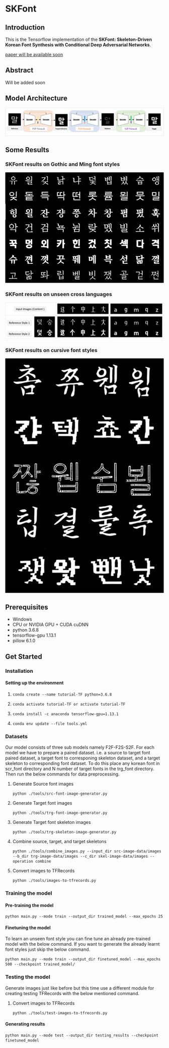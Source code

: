 # SKFont

## Introduction

This is the Tensorflow implementation of the **SKFont: Skeleton-Driven Korean Font Synthesis with Conditional Deep Adversarial Networks**.

[paper will be available soon](https://github.com/ammar-deep/SKFont/blob/main/README.md)

## Abstract
Will be added soon

## Model Architecture
![Architecture](imgs/architecture.png)

## Some Results

### SKFont results on Gothic and Ming font styles
![comparison](imgs/SKFont_results_more.png)

### SKFont results on unseen cross languages
![cross_languae](imgs/cross_language.png)

### SKFont results on cursive font styles
![cross_languae](imgs/cursive.png)

## Prerequisites

- Windows
- CPU or NVIDIA GPU + CUDA cuDNN
- python 3.6.8
- tensorflow-gpu 1.13.1
- pillow 6.1.0 

## Get Started

### Installation

#### Setting up the environment
1. ```
   conda create --name tutorial-TF python=3.6.8
   ```
2. ```
   conda activate tutorial-TF or activate tutorial-TF
   ```
3. ```
   conda install -c anaconda tensorflow-gpu=1.13.1
   ```
4. ```
   conda env update --file tools.yml
   ```

### Datasets
Our model consists of three sub models namely F2F-F2S-S2F. For each model we have to prepare a paired dataset. i.e. a source to target font paired dataset, a target font to corresponing skeleton dataset, and a target skeleton to corresponding font dataset. 
To do this place any korean font in scr_font directory and N number of target fonts in the trg_font directory. Then run the below commands for data preprocessing.

1. Generate Source font images
    ```
    python ./tools/src-font-image-generator.py
    ```
    
2. Generate Target font images
    ```
    python ./tools/trg-font-image-generator.py
    ```
    
3. Generate Target font skeleton images
    ```
    python ./tools/trg-skeleton-image-generator.py
    ```
    
4. Combine source, target, and target skeletons
    ```
    python ./tools/combine_images.py --input_dir src-image-data/images --b_dir trg-image-data/images --c_dir skel-image-data/images --operation combine
    ```
    
5. Convert images to TFRecords
    ```
    python ./tools/images-to-tfrecords.py
    ```
    
 ### Training the model
 
 #### Pre-training the model
 ```
 python main.py --mode train --output_dir trained_model --max_epochs 25 
 ```
 
 #### Finetuning the model
 To learn an unseen font style you can fine tune an already pre-trained model with the below command. If you want to generate the already learnt font styles just skip the below command.
 
 ```
 python main.py --mode train --output_dir finetuned_model --max_epochs 500 --checkpoint trained_model/ 
 ```
 
 ### Testing the model
 
Generate images just like before but this time use a different module for creating testing TFRecords with the below mentioned command.

1.  Convert images to TFRecords
    ```
    python ./tools/test-images-to-tfrecords.py
    ```
#### Generating results
 ```
python main.py --mode test --output_dir testing_results --checkpoint finetuned_model
 ```
